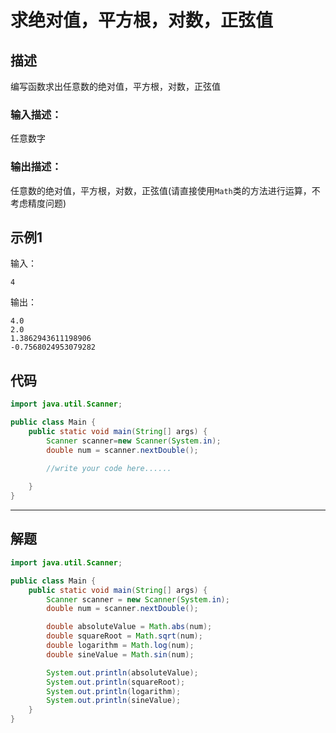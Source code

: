 # 求绝对值，平方根，对数，正弦值

## 描述

编写函数求出任意数的绝对值，平方根，对数，正弦值

### 输入描述：

任意数字

### 输出描述：

任意数的绝对值，平方根，对数，正弦值(请直接使用`Math`类的方法进行运算，不考虑精度问题)

## 示例1

输入：

```
4
```

输出：

```
4.0
2.0
1.3862943611198906
-0.7568024953079282
```

## 代码

```java
import java.util.Scanner;

public class Main {
    public static void main(String[] args) {
        Scanner scanner=new Scanner(System.in);
        double num = scanner.nextDouble();

        //write your code here......
        
    }
}
```



---



## 解题

```java
import java.util.Scanner;

public class Main {
    public static void main(String[] args) {
        Scanner scanner = new Scanner(System.in);
        double num = scanner.nextDouble();

        double absoluteValue = Math.abs(num);
        double squareRoot = Math.sqrt(num);
        double logarithm = Math.log(num);
        double sineValue = Math.sin(num);

        System.out.println(absoluteValue);
        System.out.println(squareRoot);
        System.out.println(logarithm);
        System.out.println(sineValue);
    }
}
```

